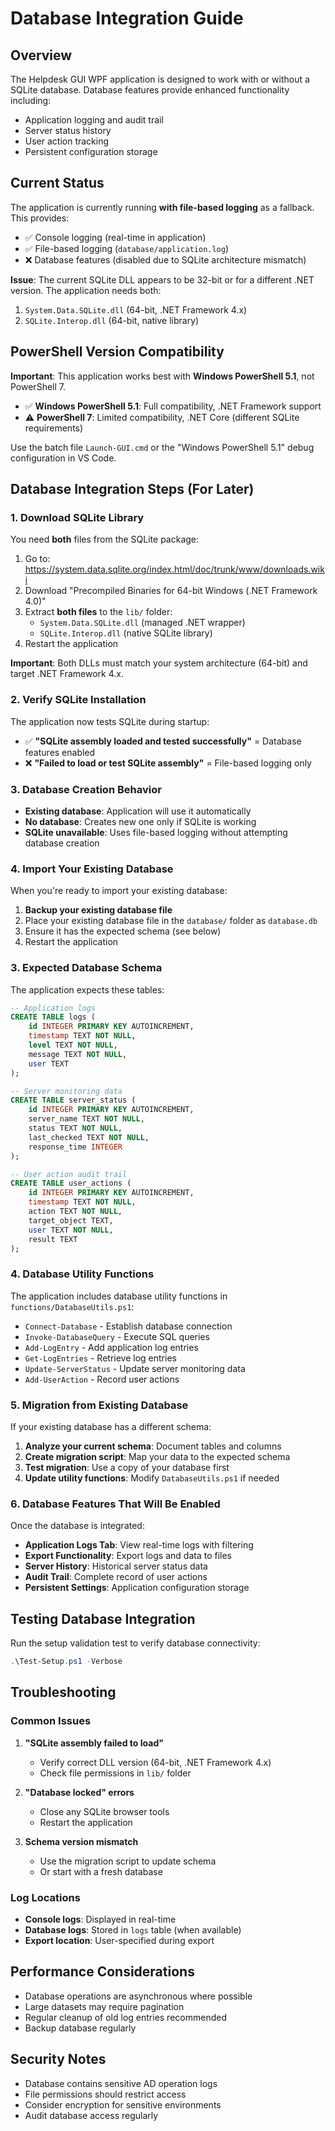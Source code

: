 # Database Integration Guide

## Overview

The Helpdesk GUI WPF application is designed to work with or without a SQLite database. Database features provide enhanced functionality including:

- Application logging and audit trail
- Server status history
- User action tracking
- Persistent configuration storage

## Current Status

The application is currently running **with file-based logging** as a fallback. This provides:

- ✅ Console logging (real-time in application)
- ✅ File-based logging (`database/application.log`)
- ❌ Database features (disabled due to SQLite architecture mismatch)

**Issue**: The current SQLite DLL appears to be 32-bit or for a different .NET version. The application needs both:
1. `System.Data.SQLite.dll` (64-bit, .NET Framework 4.x)
2. `SQLite.Interop.dll` (64-bit, native library)

## PowerShell Version Compatibility

**Important**: This application works best with **Windows PowerShell 5.1**, not PowerShell 7. 

- ✅ **Windows PowerShell 5.1**: Full compatibility, .NET Framework support
- ⚠️ **PowerShell 7**: Limited compatibility, .NET Core (different SQLite requirements)

Use the batch file `Launch-GUI.cmd` or the "Windows PowerShell 5.1" debug configuration in VS Code.

## Database Integration Steps (For Later)

### 1. Download SQLite Library

You need **both** files from the SQLite package:

1. Go to: https://system.data.sqlite.org/index.html/doc/trunk/www/downloads.wiki
2. Download "Precompiled Binaries for 64-bit Windows (.NET Framework 4.0)"
3. Extract **both files** to the `lib/` folder:
   - `System.Data.SQLite.dll` (managed .NET wrapper)
   - `SQLite.Interop.dll` (native SQLite library)
4. Restart the application

**Important**: Both DLLs must match your system architecture (64-bit) and target .NET Framework 4.x.

### 2. Verify SQLite Installation

The application now tests SQLite during startup:
- ✅ **"SQLite assembly loaded and tested successfully"** = Database features enabled
- ❌ **"Failed to load or test SQLite assembly"** = File-based logging only

### 3. Database Creation Behavior

- **Existing database**: Application will use it automatically
- **No database**: Creates new one only if SQLite is working
- **SQLite unavailable**: Uses file-based logging without attempting database creation

### 4. Import Your Existing Database

When you're ready to import your existing database:

1. **Backup your existing database file**
2. Place your existing database file in the `database/` folder as `database.db`
3. Ensure it has the expected schema (see below)
4. Restart the application

### 3. Expected Database Schema

The application expects these tables:

```sql
-- Application logs
CREATE TABLE logs (
    id INTEGER PRIMARY KEY AUTOINCREMENT,
    timestamp TEXT NOT NULL,
    level TEXT NOT NULL,
    message TEXT NOT NULL,
    user TEXT
);

-- Server monitoring data
CREATE TABLE server_status (
    id INTEGER PRIMARY KEY AUTOINCREMENT,
    server_name TEXT NOT NULL,
    status TEXT NOT NULL,
    last_checked TEXT NOT NULL,
    response_time INTEGER
);

-- User action audit trail
CREATE TABLE user_actions (
    id INTEGER PRIMARY KEY AUTOINCREMENT,
    timestamp TEXT NOT NULL,
    action TEXT NOT NULL,
    target_object TEXT,
    user TEXT NOT NULL,
    result TEXT
);
```

### 4. Database Utility Functions

The application includes database utility functions in `functions/DatabaseUtils.ps1`:

- `Connect-Database` - Establish database connection
- `Invoke-DatabaseQuery` - Execute SQL queries
- `Add-LogEntry` - Add application log entries
- `Get-LogEntries` - Retrieve log entries
- `Update-ServerStatus` - Update server monitoring data
- `Add-UserAction` - Record user actions

### 5. Migration from Existing Database

If your existing database has a different schema:

1. **Analyze your current schema**: Document tables and columns
2. **Create migration script**: Map your data to the expected schema
3. **Test migration**: Use a copy of your database first
4. **Update utility functions**: Modify `DatabaseUtils.ps1` if needed

### 6. Database Features That Will Be Enabled

Once the database is integrated:

- **Application Logs Tab**: View real-time logs with filtering
- **Export Functionality**: Export logs and data to files
- **Server History**: Historical server status data
- **Audit Trail**: Complete record of user actions
- **Persistent Settings**: Application configuration storage

## Testing Database Integration

Run the setup validation test to verify database connectivity:

```powershell
.\Test-Setup.ps1 -Verbose
```

## Troubleshooting

### Common Issues

1. **"SQLite assembly failed to load"**
   - Verify correct DLL version (64-bit, .NET Framework 4.x)
   - Check file permissions in `lib/` folder

2. **"Database locked" errors**
   - Close any SQLite browser tools
   - Restart the application

3. **Schema version mismatch**
   - Use the migration script to update schema
   - Or start with a fresh database

### Log Locations

- **Console logs**: Displayed in real-time
- **Database logs**: Stored in `logs` table (when available)
- **Export location**: User-specified during export

## Performance Considerations

- Database operations are asynchronous where possible
- Large datasets may require pagination
- Regular cleanup of old log entries recommended
- Backup database regularly

## Security Notes

- Database contains sensitive AD operation logs
- File permissions should restrict access
- Consider encryption for sensitive environments
- Audit database access regularly
